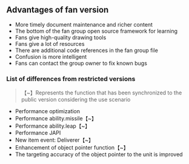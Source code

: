 ## Advantages of fan version

* More timely document maintenance and richer content
* The bottom of the fan group open source framework for learning
* Fans give high-quality drawing tools
* Fans give a lot of resources
* There are additional code references in the fan group file
* Confusion is more intelligent
* Fans can contact the group owner to fix known bugs

### List of differences from restricted versions

> 【~】Represents the function that has been synchronized to the public version considering the use scenario

* Performance optimization
* Performance ability.missile【~】
* Performance ability.leap【~】
* Performance JAPI
* New item event: Deliverer【~】
* Enhancement of object pointer function【~】
* The targeting accuracy of the object pointer to the unit is improved
